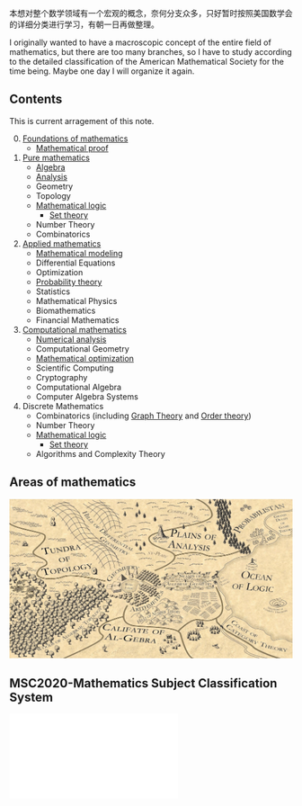 本想对整个数学领域有一个宏观的概念，奈何分支众多，只好暂时按照美国数学会的详细分类进行学习，有朝一日再做整理。

I originally wanted to have a macroscopic concept of the entire field of mathematics, but there are too many branches, so I have to study according to the detailed classification of the American Mathematical Society for the time being. Maybe one day I will organize it again.

## Contents

This is current arragement of this note.

0. [Foundations of mathematics](0.%20Foundations%20of%20mathematics/Foundations%20of%20mathematics.md)
	- [Mathematical proof](0.%20Foundations%20of%20mathematics/Mathematical%20proof/Mathematical%20proof.md)
1. [Pure mathematics](1.%20Pure%20mathematics/Pure%20mathematics.md)
	- [Algebra](1.%20Pure%20mathematics/Algebra/Algebra.md)
	- [Analysis](1.%20Pure%20mathematics/Analysis/Analysis.md)
	- Geometry
	- Topology
	- [Mathematical logic](1.%20Pure%20mathematics/Mathematical%20logic/Mathematical%20logic.md)
		- [Set theory](1.%20Pure%20mathematics/Mathematical%20logic/Set%20theory/Set%20theory.md)
	- Number Theory
	- Combinatorics
2. [Applied mathematics‎](2.%20Applied%20mathematics%E2%80%8E/Applied%20mathematics%E2%80%8E.md)
	- [Mathematical modeling](2.%20Applied%20mathematics%E2%80%8E/Mathematical%20modeling/Mathematical%20modeling.canvas)
	- Differential Equations
	- Optimization
	- [Probability theory](2.%20Applied%20mathematics%E2%80%8E/Probability%20theory/Probability%20theory.md)
	- Statistics
	- Mathematical Physics
	- Biomathematics
	- Financial Mathematics
3. [Computational mathematics](3.%20Computational%20mathematics/Computational%20mathematics.md)
	- [Numerical analysis](3.%20Computational%20mathematics/Numerical%20analysis/Numerical%20analysis.md)
	- Computational Geometry
	- [Mathematical optimization](3.%20Computational%20mathematics/Mathematical%20optimization/Mathematical%20optimization.md)
	- Scientific Computing
	- Cryptography
	- Computational Algebra
	- Computer Algebra Systems
4. Discrete Mathematics
	- Combinatorics (including [Graph Theory](../Resources/2.%20Mathematics/4.%20Discrete%20mathematics/Graph%20theory/Graph%20theory.pdf) and [Order theory](4.%20Discrete%20mathematics/Order%20theory/Order%20theory.md))
	- Number Theory
	- [Mathematical logic](1.%20Pure%20mathematics/Mathematical%20logic/Mathematical%20logic.md)
		- [Set theory](1.%20Pure%20mathematics/Mathematical%20logic/Set%20theory/Set%20theory.md)
	- Algorithms and Complexity Theory

## Areas of mathematics

![Mathematistan](../Resources/2.%20Mathematics/Mathematistan.jpg)

## MSC2020-Mathematics Subject Classification System

![](MSC2020-Mathematics%20Subject%20Classification%20System.pdf)
